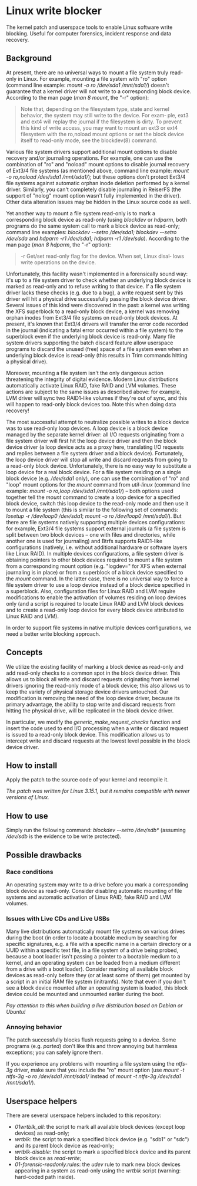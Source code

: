 # Linux write blocker
The kernel patch and userspace tools to enable Linux software write blocking. Useful for computer forensics, incident response and data recovery.

## Background
At present, there are no universal ways to mount a file system truly read-only in Linux. For example, mounting a file system with "ro" option (command line example: *mount -o ro /dev/sda1 /mnt/sda1/*) doesn't guarantee that a kernel driver will not write to a corresponding block device. According to the man page (*man 8 mount*, the "-r" option):
>Note that, depending on the filesystem type,  state  and  kernel
>behavior,  the  system may still write to the device.  For exam‐
>ple, ext3 and ext4 will replay the journal if the filesystem  is
>dirty.   To  prevent  this kind of write access, you may want to
>mount an ext3  or  ext4  filesystem  with  the  ro,noload  mount
>options  or  set  the block device itself to read-only mode, see
>the blockdev(8) command.

Various file system drivers support additional mount options to disable recovery and/or journaling operations. For example, one can use the combination of "ro" and "noload" mount options to disable journal recovery of Ext3/4 file systems (as mentioned above, command line example: *mount -o ro,noload /dev/sda1 /mnt/sda1/*); but these options don't protect Ext3/4 file systems against automatic orphan inode deletion performed by a kernel driver. Similarly, you can't completely disable journaling in ReiserFS (the support of "nolog" mount option wasn't fully implemented in the driver). Other data alteration issues may be hidden in the Linux source code as well.

Yet another way to mount a file system read-only is to mark a corresponding block device as read-only (using *blockdev* or *hdparm*, both programs do the same system call to mark a block device as read-only; command line examples: *blockdev --setro /dev/sda1; blockdev --setro /dev/sda* and *hdparm -r1 /dev/sda1; hdparm -r1 /dev/sda*). According to the man page (*man 8 hdparm*, the "-r" option):
>-r     Get/set read-only flag for the device.  When set,  Linux  disal‐
>       lows write operations on the device.

Unfortunately, this facility wasn't implemented in a forensically sound way: it's up to a file system driver to check whether an underlying block device is marked as read-only and to refuse writing to that device. If a file system driver lacks these checks (e.g. due to a bug), a write request sent by this driver will hit a physical drive successfully passing the block device driver. Several issues of this kind were discovered in the past: a kernel was writing the XFS superblock to a read-only block device, a kernel was removing orphan inodes from Ext3/4 file systems on read-only block devices. At present, it's known that Ext3/4 drivers will transfer the error code recorded in the journal (indicating a fatal error occurred within a file system) to the superblock even if the underlying block device is read-only. Many file system drivers supporting the batch discard feature allow userspace programs to discard the unused (free) space of a file system even when an underlying block device is read-only (this results in Trim commands hitting a physical drive).

Moreover, mounting a file system isn't the only dangerous action threatening the integrity of digital evidence. Modern Linux distributions automatically activate Linux RAID, fake RAID and LVM volumes. These actions are subject to the same issues as described above: for example, LVM driver will sync two RAID1-like volumes if they're out of sync, and this will happen to read-only block devices too. Note this when doing data recovery!

The most successful attempt to neutralize possible writes to a block device was to use read-only loop devices. A loop device is a block device managed by the separate kernel driver: all I/O requests originating from a file system driver will first hit the loop device driver and then the block device driver (a loop device acts as a proxy here, translating I/O requests and replies between a file system driver and a block device). Fortunately, the loop device driver will stop all write and discard requests from going to a read-only block device. Unfortunately, there is no easy way to substitute a loop device for a real block device. For a file system residing on a single block device (e.g. */dev/sda1* only), one can use the combination of "ro" and "loop" mount options for the *mount* command from *util-linux* (command line example: *mount -o ro,loop /dev/sda1 /mnt/sda1/*) – both options used together tell the *mount* command to create a loop device for a specified block device, switch this loop device to the read-only mode and then use it to mount a file system (this is similar to the following set of commands: *losetup -r /dev/loop0 /dev/sda1*; *mount -o ro /dev/loop0 /mnt/sda1/*). But there are file systems natively supporting multiple devices configurations: for example, Ext3/4 file systems support external journals (a file system is split between two block devices – one with files and directories, while another one is used for journaling) and Btrfs supports RAID1-like configurations (natively, i.e. without additional hardware or software layers like Linux RAID). In multiple devices configurations, a file system driver is obtaining pointers to other block devices required to mount a file system from a corresponding mount option (e.g. "logdev=" for XFS when external journaling is in place) or from a superblock of a block device specified to the *mount* command. In the latter case, there is no universal way to force a file system driver to use a loop device instead of a block device specified in a superblock. Also, configuration files for Linux RAID and LVM require modifications to enable the activation of volumes residing on loop devices only (and a script is required to locate Linux RAID and LVM block devices and to create a read-only loop device for every block device attributed to Linux RAID and LVM).

In order to support file systems in native multiple devices configurations, we need a better write blocking approach.
 
## Concepts
We utilize the existing facility of marking a block device as read-only and add read-only checks to a common spot in the block device driver. This allows us to block all write and discard requests originating from kernel drivers ignoring the read-only mode of a block device; this also allows us to keep the variety of physical storage device drivers untouched. Our modification is removing the need of the loop device driver, because its primary advantage, the ability to stop write and discard requests from hitting the physical drive, will be replicated in the block device driver.

In particular, we modify the *generic_make_request_checks* function and insert the code used to end I/O processing when a write or discard request is issued to a read-only block device. This modification allows us to intercept write and discard requests at the lowest level possible in the block device driver.

## How to install
Apply the patch to the source code of your kernel and recompile it.

*The patch was written for Linux 3.15.1, but it remains compatible with newer versions of Linux.*

## How to use
Simply run the following command: _blockdev --setro /dev/sdb*_ (assuming */dev/sdb* is the evidence to be write protected).

## Possible drawbacks
### Race conditions
An operating system may write to a drive before you mark a corresponding block device as read-only. Consider disabling automatic mounting of file systems and automatic activation of Linux RAID, fake RAID and LVM volumes.

### Issues with Live CDs and Live USBs
Many live distributions automatically mount file systems on various drives during the boot (in order to locate a bootable medium by searching for specific signatures, e.g. a file with a specific name in a certain directory or a UUID within a specific text file, in a file system of a drive being probed, because a boot loader isn't passing a pointer to a bootable medium to a kernel, and an operating system can be loaded from a medium different from a drive with a boot loader). Consider marking all available block devices as read-only before they (or at least some of them) get mounted by a script in an initial RAM file system (initramfs). Note that even if you don't see a block device mounted after an operating system is loaded, this block device could be mounted and unmounted earlier during the boot.

*Pay attention to this when building a live distribution based on Debian or Ubuntu!*

### Annoying behavior
The patch successfully blocks flush requests going to a device. Some programs (e.g. *parted*) don't like this and throw annoying but harmless exceptions; you can safely ignore them.

If you experience any problems with mounting a file system using the *ntfs-3g* driver, make sure that you include the "ro" mount option (use *mount -t ntfs-3g -o ro /dev/sda1 /mnt/sda1/* instead of *mount -t ntfs-3g /dev/sda1 /mnt/sda1/*).

## Userspace helpers
There are several userspace helpers included to this repository:
- *01wrtblk_all*: the script to mark all available block devices (except loop devices) as read-only;
- *wrtblk*: the script to mark a specified block device (e.g. "sdb1" or "sdc") and its parent block device as read-only;
- *wrtblk-disable*: the script to mark a specified block device and its parent block device as *read-write*;
- *01-forensic-readonly.rules*: the *udev* rule to mark new block devices appearing in a system as read-only using the *wrtblk* script (warning: hard-coded path inside).

